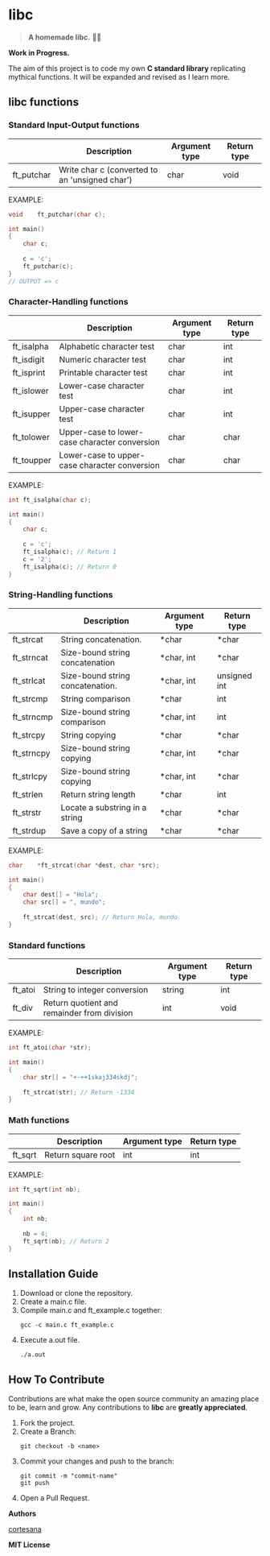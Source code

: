 # libc

>  **A homemade libc.** :wrench::pineapple:


**Work in Progress.**

The aim of this project is to code my own **C standard library** replicating mythical functions. It will be expanded and revised as I learn more.

## libc functions
### Standard Input-Output functions

||Description|Argument type|Return type|
|-----------|-----------|-----------|-----------|
|ft_putchar|Write char c (converted to an 'unsigned char')|char|void|

EXAMPLE:
```c
void	ft_putchar(char c);

int	main()
{
	char c;
	
	c = 'c';
	ft_putchar(c);
}
// OUTPUT => c
```

### Character-Handling functions

||Description|Argument type|Return type|
|-----------|-----------|-----------|-----------|
|ft_isalpha|Alphabetic character test|char|int|
|ft_isdigit|Numeric character test|char|int|
|ft_isprint|Printable character test|char|int|
|ft_islower|Lower-case character test|char|int|
|ft_isupper|Upper-case character test|char|int|
|ft_tolower|Upper-case to lower-case character conversion|char|char|
|ft_toupper|Lower-case to upper-case character conversion|char|char|
 
 EXAMPLE:
```c
int	ft_isalpha(char c);

int	main()
{
	char c;
	
	c = 'c';
	ft_isalpha(c); // Return 1
	c = '2';
	ft_isalpha(c); // Return 0
}
```


### String-Handling functions

||Description|Argument type|Return type|
|-----------|-----------|-----------|-----------|
|ft_strcat|String concatenation.|*char|*char|
|ft_strncat|Size-bound string concatenation|*char, int|*char|
|ft_strlcat|Size-bound string concatenation.|*char, int|unsigned int|
|ft_strcmp|String comparison|*char|int|
|ft_strncmp|Size-bound string comparison|*char, int|int|
|ft_strcpy|String copying|*char|*char|
|ft_strncpy|Size-bound string copying|*char, int|*char|
|ft_strlcpy|Size-bound string copying|*char, int|*char|
|ft_strlen|Return string length|*char|int|
|ft_strstr|Locate a substring in a string|*char|*char|
|ft_strdup|Save a copy of a string|*char|*char|

EXAMPLE:
```c
char	*ft_strcat(char *dest, char *src);

int	main()
{
	char dest[] = "Hola";
	char src[] = ", mundo";
	
	ft_strcat(dest, src); // Return Hola, mundo
}
```
  

### Standard functions

||Description|Argument type|Return type|
|-----------|-----------|-----------|-----------|
|ft_atoi|String to integer conversion|string|int|
|ft_div|Return quotient and remainder from division|int|void


EXAMPLE:
```c
int	ft_atoi(char *str);

int	main()
{
	char str[] = "+-++1skaj334skdj";
	
	ft_strcat(str); // Return -1334
}
```

### Math functions

||Description|Argument type|Return type|
|-----------|-----------|-----------|-----------|
|ft_sqrt|Return square root|int|int|


EXAMPLE:
```c
int	ft_sqrt(int nb);

int	main()
{
	int nb;
	
	nb = 4;
	ft_sqrt(nb); // Return 2
}
```
## Installation Guide

1. Download or clone the repository.
2. Create a main.c file.
3. Compile main.c and ft_example.c together:
    ```
    gcc -c main.c ft_example.c
    ```
4. Execute a.out file.
    ```
    ./a.out
    ```

## How To Contribute

Contributions are what make the open source community an amazing place to be, learn and grow. Any contributions to **libc** are **greatly appreciated**.
1. Fork the project.
2. Create a Branch:
    ```
    git checkout -b <name>
    ```
3. Commit your changes and push to the branch:
    ```
    git commit -m "commit-name"
    git push
    ```
5. Open a Pull Request.
    
**Authors**

[cortesana](https://twitter.com/cortesana_dev)

**MIT License**